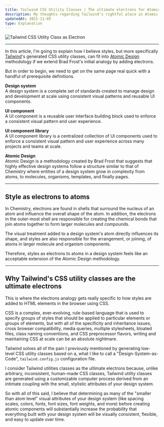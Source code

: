 ```yaml
---
title: Tailwind CSS Utility Classes | The ultimate electrons for Atomic Design
description: My thoughts regarding Tailwind's rightful place in Atomic Design methodology
updatedAt: 2021-11-05
type: Explanation
---
```


![Tailwind CSS Utility Class as Electron](/img/tailwind-css-utility-classes-the-ultimate-electrons-for-atomic-design/tailwind-css-utility-class-electron.png "Tailwind CSS Utility Class as Electron")

<hr>

In this article, I'm going to explain how I believe styles, but more specifically [Tailwind](https://tailwindcss.com/)'s generated CSS utility classes, can fit into [Atomic Design](https://bradfrost.com/blog/post/atomic-web-design/) methodology if we extend Brad Frost's initial analogy by adding electrons.

But in order to begin, we need to get on the same page real quick with a handful of prerequisite definitions.

**Design system**<br>
A design system is a complete set of standards created to manage design and development at scale using consistent visual patterns and reusable UI components.

**UI component**<br>
A UI component is a reusable user interface building block used to enforce a consistent visual pattern and user experience.

**UI component library**<br>
A UI component library is a centralized collection of UI components used to enforce a consistent visual pattern and user experience across many projects and teams at scale.

**Atomic Design**<br>
Atomic Design is a methodology created by Brad Frost that suggests that highly effective design systems follow a structure similar to that of Chemistry where entities of a design system grow in complexity from atoms, to molecules, organisms, templates, and finally pages.

<hr>

## Style as electrons to atoms

In Chemistry, electrons are found in shells that surround the nucleus of an atom and influence the overall shape of the atom. In addition, the electrons in the outer-most shell are responsible for creating the chemical bonds that join atoms together to form larger molecules and compounds.

The visual treatment added to a design system's atom directly influences its shape, and styles are also responsible for the arrangement, or joining, of atoms in larger molecule and organism components.

Therefore, styles as electrons to atoms in a design system feels like an acceptable extension of the Atomic Design methodology.

<hr>

## Why Tailwind's CSS utility classes are the ultimate electrons

This is where the electrons analogy gets really specific to how styles are added to HTML elements in the browser using CSS.

CSS is a complex, ever-evolving, rule-based language that is used to specify groups of styles that should be applied to particular elements or groups of elements, but with all of the specificity and inheritance issues, cross browser compatibility, media queries, multiple stylesheets, bloated files, class naming conventions, and CSS preprocessor flavors, writing and maintaining CSS at scale can be an absolute nightmare.

Tailwind solves all of the pain I previously mentioned by generating low-level CSS utility classes based on a, what I like to call a "Design-System-as-Code", `tailwind.config.js` configuration file.

I consider Tailwind utilities classes as the ultimate electrons because, unlike arbitrary, inconsistent, human-made CSS classes, Tailwind utility classes are generated using a customizable computer process derived from an intimate coupling with the small, stylistic attributes of your design system.

So with all of this said, I believe that determining as many of the "smaller than atom level" visual attributes of your design system (like spacing scales, colors, fonts, font sizes, font weights, and more) before creating atomic components will substantially increase the probability that everything built with your design system will be visually consistent, flexible, and easy to update over time.
